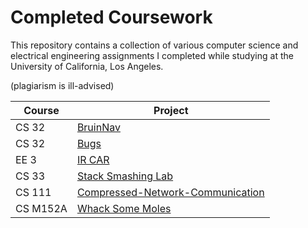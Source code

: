 # Completed Coursework

This repository contains a collection of various computer science and electrical engineering assignments I completed while studying at the University of California, Los Angeles.

(plagiarism is ill-advised)

| Course  | Project |
|---------|---------|
| CS 32 | [BruinNav](https://github.com/rwgriffithv/Completed-Coursework/tree/master/BruinNav-Project) |
| CS 32 | [Bugs](https://github.com/rwgriffithv/Completed-Coursework/tree/master/Bugs-Project) |
| EE 3  | [IR CAR](https://github.com/rwgriffithv/Completed-Coursework/tree/master/Car-Project) |
| CS 33 | [Stack Smashing Lab](https://github.com/rwgriffithv/Completed-Coursework/tree/master/Smashing-Lab) |
| CS 111| [Compressed-Network-Communication](https://github.com/rwgriffithv/Completed-Coursework/tree/master/Compressed-Network-Communication) |
| CS M152A | [Whack Some Moles](https://github.com/rwgriffithv/Completed-Coursework/tree/master/Whack_Some_Moles) |
